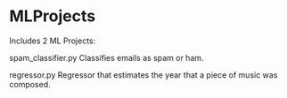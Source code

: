 # MLProjects

Includes 2 ML Projects:

spam_classifier.py
Classifies emails as spam or ham.

regressor.py
Regressor that estimates the year that a piece of music was composed.
